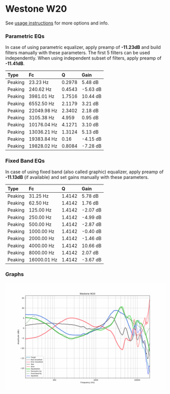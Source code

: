 # Westone W20
See [usage instructions](https://github.com/jaakkopasanen/AutoEq#usage) for more options and info.

### Parametric EQs
In case of using parametric equalizer, apply preamp of **-11.23dB** and build filters manually
with these parameters. The first 5 filters can be used independently.
When using independent subset of filters, apply preamp of **-11.41dB**.

| Type    | Fc          |      Q | Gain     |
|:--------|:------------|:-------|:---------|
| Peaking | 23.23 Hz    | 0.2978 | 5.48 dB  |
| Peaking | 240.62 Hz   | 0.4543 | -5.63 dB |
| Peaking | 3981.01 Hz  | 1.7516 | 10.44 dB |
| Peaking | 6552.50 Hz  | 2.1179 | 3.21 dB  |
| Peaking | 22049.98 Hz | 2.3402 | 2.18 dB  |
| Peaking | 3105.38 Hz  | 4.959  | 0.95 dB  |
| Peaking | 10176.04 Hz | 4.1271 | 3.10 dB  |
| Peaking | 13036.21 Hz | 1.3124 | 5.13 dB  |
| Peaking | 19383.84 Hz | 0.16   | -4.15 dB |
| Peaking | 19828.02 Hz | 0.8084 | -7.28 dB |

### Fixed Band EQs
In case of using fixed band (also called graphic) equalizer, apply preamp of **-11.13dB**
(if available) and set gains manually with these parameters.

| Type    | Fc          |      Q | Gain     |
|:--------|:------------|:-------|:---------|
| Peaking | 31.25 Hz    | 1.4142 | 5.78 dB  |
| Peaking | 62.50 Hz    | 1.4142 | 1.76 dB  |
| Peaking | 125.00 Hz   | 1.4142 | -2.07 dB |
| Peaking | 250.00 Hz   | 1.4142 | -4.99 dB |
| Peaking | 500.00 Hz   | 1.4142 | -2.87 dB |
| Peaking | 1000.00 Hz  | 1.4142 | -0.40 dB |
| Peaking | 2000.00 Hz  | 1.4142 | -1.46 dB |
| Peaking | 4000.00 Hz  | 1.4142 | 10.66 dB |
| Peaking | 8000.00 Hz  | 1.4142 | 2.07 dB  |
| Peaking | 16000.01 Hz | 1.4142 | -3.67 dB |

### Graphs
![](./Westone%20W20.png)